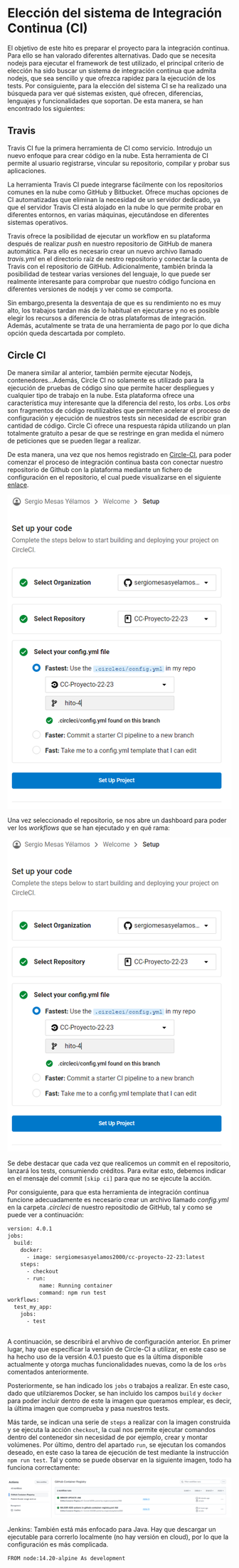 # Elección del sistema de Integración Continua (CI)

El objetivo de este hito es preparar el proyecto para la integración continua. Para ello se han valorado diferentes alternativas. Dado que se necesita nodejs para ejecutar el framework de test utilizado, el principal criterio de elección ha sido buscar un sistema de integración continua que admita nodejs, que sea sencillo y que ofrezca rapidez para la ejecución de los tests. Por consiguiente, para la elección del sistema CI se ha realizado una búsqueda para ver qué sistemas existen, qué ofrecen, diferencias, lenguajes y funcionalidades que soportan. De esta manera, se han encontrado los siguientes:

## Travis
Travis CI fue la primera herramienta de CI como servicio. Introdujo un nuevo enfoque para crear código en la nube. Esta herramienta de CI permite al usuario registrarse, vincular su repositorio, compilar y probar sus aplicaciones.

La herramienta Travis CI puede integrarse fácilmente con los repositorios comunes en la nube como GitHub y Bitbucket. Ofrece muchas opciones de CI automatizadas que eliminan la necesidad de un servidor dedicado, ya que el servidor Travis CI está alojado en la nube lo que permite probar en diferentes entornos, en varias máquinas, ejecutándose en diferentes sistemas operativos.

Travis ofrece la posibilidad de ejecutar un workflow en su plataforma después de realizar _push_ en nuestro repositorio de GitHub de manera automática. Para ello es necesario crear un nuevo archivo llamado _travis.yml_ en el directorio raíz de nestro repositorio y conectar la cuenta de Travis con el repositorio de GitHub. Adicionalmente, también brinda la posibilidad de testear varias versiones del lenguaje, lo que puede ser realmente interesante para comprobar que nuestro código funciona en diferentes versiones de nodejs y ver como se comporta.

Sin embargo,presenta la desventaja de que es su rendimiento no es muy alto, los trabajos tardan más de lo habitual en ejecutarse y no es posible elegir los recursos a diferencia de otras plataformas de integración. Además, acutalmente se trata de una herramienta de pago por lo que dicha opción queda descartada por completo.

## Circle CI

De manera similar al anterior, también permite ejecutar Nodejs, contenedores...Además, Circle CI no solamente es utilizado para la ejecución de pruebas de código sino que permite hacer despliegues y cualquier tipo de trabajo en la nube. Esta plataforma ofrece una característica muy interesante que la diferencia del resto, los _orbs_. Los _orbs_ son fragmentos de código reutilizables que permiten acelerar el proceso de configuración y ejecución de nuestros tests sin necesidad de escribir gran cantidad de código. Circle Ci ofrece una respuesta rápida utilizando un plan totalmente gratuito a pesar de que se restringe en gran medida el número de peticiones que se pueden llegar a realizar.

De esta manera, una vez que nos hemos registrado en [Circle-CI](https://circleci.com/), para poder comenzar el proceso de integración continua basta con conectar nuestro repositorio de Github con la plataforma mediante un fichero de configuración en el repositorio, el cual puede visualizarse en el siguiente [enlace](./../../../.circleci/config.yml). 

![login](./../../img/loginCircle.PNG)

Una vez seleccionado el repositorio, se nos abre un dashboard para poder ver los _workflows_ que se han ejecutado y en qué rama:

![dashboard](./../../img/loginCircle.PNG)

Se debe destacar que cada vez que realicemos un commit en el repositorio, lanzará los tests, consumiendo créditos. Para evitar esto, debemos indicar en el mensaje del commit `[skip ci]` para que no se ejecute la acción.

Por consiguiente, para que esta herramienta de integración continua funcione adecuadamente es necesario crear un archivo llamado _config.yml_ en la carpeta _.circleci_ de nuestro repositodio de GitHub, tal y como se puede ver a continuación:

```
version: 4.0.1
jobs:
  build:
    docker:
      - image: sergiomesasyelamos2000/cc-proyecto-22-23:latest
    steps:
      - checkout
      - run:
          name: Running container
          command: npm run test
workflows:
  test_my_app:
    jobs:
      - test
 
```

A continuación, se describirá el arvhivo de configuración anterior. En primer lugar, hay que especificar la versión de Circle-CI a utilizar, en este caso se ha hecho uso de la versión 4.0.1 puesto que es la última disponible actualmente y otorga muchas funcionalidades nuevas, como la de los `orbs` comentados anteriormente.

Posteriormente, se han indicado los `jobs` o trabajos a realizar. En este caso, dado que utilziaremos Docker, se han incluido los campos `build` y `docker` para poder incluir dentro de este la imagen que queramos emplear, es decir, la última imagen que comprueba y pasa nuestros tests.

Más tarde, se indican una serie de `steps` a realizar con la imagen construida y se ejecuta la acción `checkout`, la cual nos permite ejecutar comandos dentro del contenedor sin necesidad de por ejemplo, crear y montar volúmenes. Por último, dentro del apartado `run`, se ejecutan los comandos deseado, en este caso la tarea de ejecución de test mediante la instrucción `npm run test`. 
Tal y como se puede observar en la siguiente imagen, todo ha funciona correctamente:

![test](./../../img/action1.png)


Jenkins: También está más enfocado para Java. Hay que descargar un ejecutable para correrlo localmente (no hay versión en cloud), por lo que la configuración es más complicada.







```
FROM node:14.20-alpine As development
```

